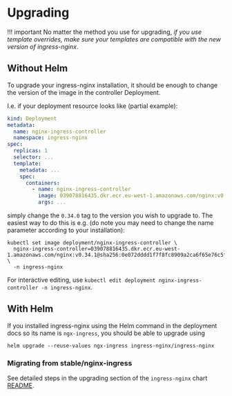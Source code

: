 # Upgrading

!!! important
    No matter the method you use for upgrading, _if you use template overrides,
    make sure your templates are compatible with the new version of ingress-nginx_.

## Without Helm

To upgrade your ingress-nginx installation, it should be enough to change the version of the image
in the controller Deployment.

I.e. if your deployment resource looks like (partial example):

```yaml
kind: Deployment
metadata:
  name: nginx-ingress-controller
  namespace: ingress-nginx
spec:
  replicas: 1
  selector: ...
  template:
    metadata: ...
    spec:
      containers:
        - name: nginx-ingress-controller
          image: 039078816435.dkr.ecr.eu-west-1.amazonaws.com/nginx:v0.34.0@sha256:56633bd00dab33d92ba14c6e709126a762d54a75a6e72437adefeaaca0abb069
          args: ...
```

simply change the `0.34.0` tag to the version you wish to upgrade to.
The easiest way to do this is e.g. (do note you may need to change the name parameter according to your installation):

```
kubectl set image deployment/nginx-ingress-controller \
  nginx-ingress-controller=039078816435.dkr.ecr.eu-west-1.amazonaws.com/nginx:v0.34.1@sha256:0e072dddd1f7f8fc8909a2ca6f65e76c5f0d2fcfb8be47935ae3457e8bbceb20 \
  -n ingress-nginx
```

For interactive editing, use `kubectl edit deployment nginx-ingress-controller -n ingress-nginx`.

## With Helm

If you installed ingress-nginx using the Helm command in the deployment docs so its name is `ngx-ingress`,
you should be able to upgrade using

```shell
helm upgrade --reuse-values ngx-ingress ingress-nginx/ingress-nginx
```

### Migrating from stable/nginx-ingress

See detailed steps in the upgrading section of the `ingress-nginx` chart [README](https://github.com/kubernetes/ingress-nginx/blob/master/charts/ingress-nginx/README.md#migrating-from-stablenginx-ingress).
